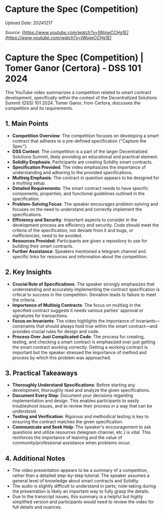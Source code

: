# Capture the Spec (Competition)

*Upload Date: 20241217*

*Source: [https://www.youtube.com/watch?v=tWojwCCHg1E](https://www.youtube.com/watch?v=tWojwCCHg1E)*

# Capture the Spec (Competition) | Tomer Ganor (Certora) - DSS 101 2024

This YouTube video summarizes a competition related to smart contract development, specifically within the context of the Decentralized Solutions Summit (DSS) 101 2024. Tomer Ganor, from Certora, discusses the competition and its requirements.

## 1. Main Points

* **Competition Overview**: The competition focuses on developing a smart contract that adheres to a pre-defined specification ("Capture the Spec").
* **DSS Context**: The competition is a part of the larger Decentralized Solutions Summit, likely providing an educational and practical element.
* **Solidity Emphasis**:  Participants are creating Solidity smart contracts.
* **Specification Provided**: The video emphasizes the importance of understanding and adhering to the provided specifications.
* **Multisig Emphasis**: The contract in question appears to be designed for a multisig setup.
* **Detailed Requirements**: The smart contract needs to have specific components, properties, and functional guidelines outlined in the specification.
* **Problem-Solving Focus**:  The speaker encourages problem-solving and focuses on the need to understand and correctly implement the specifications.
* **Efficiency and Security**:  Important aspects to consider in the development process are efficiency and security.  Code should meet the criteria of the specification, not deviate from it and bugs, or inefficiencies, need to be avoided.
* **Resources Provided**: Participants are given a repository to use for building their smart contracts.
* **Further Assistance**: Speakers mentioned a telegram channel and specific links for resources and information about the competition.


## 2. Key Insights

* **Crucial Role of Specifications**:  The speaker strongly emphasizes that understanding and accurately implementing the contract specification is critical to success in the competition.  Deviation leads to failure to meet the criteria.
* **Importance of Multisig Contracts**:  The focus on multisig in the specified contract suggests it needs various parties' approval or signatures for transactions.
* **Focus on Invariants**: The video highlights the importance of invariants—constraints that should always hold true within the smart contract—and provides crucial rules for design and code.
* **Process Over Just Complicated Code**:  The process for creating, testing, and checking a smart contract is emphasized over just getting the smart contract working correctly. Getting a working contract is important but the speaker stressed the importance of method and process by which this problem was approached.


## 3. Practical Takeaways

* **Thoroughly Understand Specifications**: Before starting any development, thoroughly read and analyze the given specifications.
* **Document Every Step**: Document your decisions regarding implementation and design. This enables participants to easily troubleshoot issues, and to review their process in a way that can be understood.
* **Testing and Verification**: Rigorous and methodical testing is key to ensuring the contract matches the given specification.
* **Communicate and Seek Help**: The speaker's encouragement to ask questions and utilize resources (telegram channel, etc.) is vital. This reinforces the importance of learning and the value of community/professional assistance when problems occur.


## 4. Additional Notes

* The video presentation appears to be a summary of a competition, rather than a detailed step-by-step tutorial.  The speaker assumes a general level of knowledge about smart contracts and Solidity.
* The audio is slightly difficult to understand in parts; note-taking during the presentation is likely an important way to fully grasp the details.
* Due to the transcript issues, this summary is a helpful but highly simplified version and participants would need to review the video for full details and nuances.